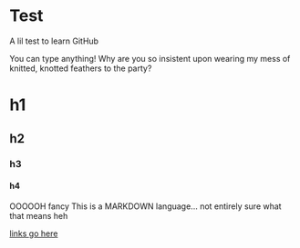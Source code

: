 # Test

A lil test to learn GitHub

You can type anything! Why are you so insistent upon wearing my mess of knitted, knotted feathers to the party?


# h1
## h2
### h3
#### h4

OOOOOH fancy
This is a MARKDOWN language... not entirely sure what that means heh

[links go here](https://www.google.com)

